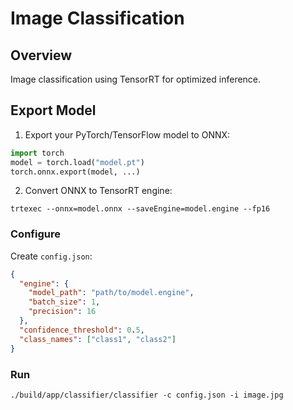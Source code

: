 # Image Classification

## Overview
Image classification using TensorRT for optimized inference.

## Export Model
1. Export your PyTorch/TensorFlow model to ONNX:
```python
import torch
model = torch.load("model.pt")
torch.onnx.export(model, ...)
```

2. Convert ONNX to TensorRT engine:
```shell
trtexec --onnx=model.onnx --saveEngine=model.engine --fp16
```

### Configure
Create `config.json`:
```json
{
  "engine": {
    "model_path": "path/to/model.engine",
    "batch_size": 1,
    "precision": 16
  },
  "confidence_threshold": 0.5,
  "class_names": ["class1", "class2"]
}
```

### Run
```shell
./build/app/classifier/classifier -c config.json -i image.jpg
```